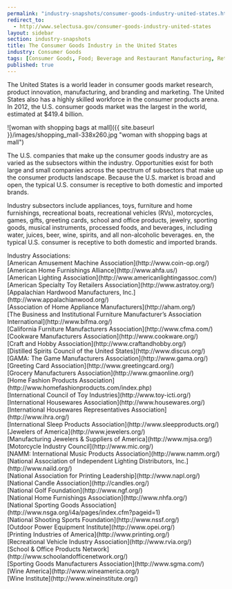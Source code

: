 ```yaml
---
permalink: "industry-snapshots/consumer-goods-industry-united-states.html"
redirect_to:
  - http://www.selectusa.gov/consumer-goods-industry-united-states
layout: sidebar
section: industry-snapshots
title: The Consumer Goods Industry in the United States
industry: Consumer Goods
tags: [Consumer Goods, Food; Beverage and Restaurant Manufacturing, Retail Trade]
published: true
---
```


<span>The United States is a world
leader in consumer goods market research, product innovation, manufacturing,
and branding and marketing. The United States also has a highly skilled
workforce in the consumer products arena. In 2012, the U.S. consumer goods
market was the largest in the world, estimated at $419.4 billion.</span>

<span class="imgright">![woman with shopping bags at mall]({{ site.baseurl }}/images/shopping_mall-338x260.jpg "woman with shopping bags at mall")</span>

<span>The U.S. companies that make up
the consumer goods industry are as varied as the subsectors within the
industry. Opportunities exist for both large and small companies across the
spectrum of subsectors that make up the consumer products landscape.&nbsp;Because the U.S. market is broad and open, the
typical U.S. consumer is receptive to both domestic and imported brands.&nbsp;</span>

Industry subsectors include
appliances, toys, furniture and home furnishings, recreational boats,
recreational vehicles (RVs), motorcycles, games, gifts, greeting cards, school
and office products, jewelry, sporting goods, musical instruments, processed
foods, and beverages, including water, juices, beer, wine, spirits, and all
non-alcoholic beverages.&nbsp;<span>en, the typical U.S. consumer is receptive to
both domestic and imported brands.&nbsp;</span>

<span>
</span>
<span class="field field-type-link field-field-industry-assoications">
      <span class="field-label">Industry Associations:&nbsp;</span><br>
    <span class="field-items">
            <span class="field-item odd">
                    [American Amusement Machine Association](http://www.coin-op.org/)        </span><br>
              <span class="field-item even">
                    [American Home Furnishings Alliance](http://www.ahfa.us/)        </span><br>
              <span class="field-item odd">
                    [American Lighting Association](http://www.americanlightingassoc.com/)        </span><br>
              <span class="field-item even">
                    [American Specialty Toy Retailers Association](http://www.astratoy.org/)        </span><br>
              <span class="field-item odd">
                    [Appalachian Hardwood Manufacturers, Inc.](http://www.appalachianwood.org/)        </span><br>
              <span class="field-item even">
                    [Association of Home Appliance Manufacturers](http://aham.org/)        </span><br>
              <span class="field-item odd">
                    [The Business and Institutional Furniture Manufacturer’s Association International](http://www.bifma.org/)        </span><br>
              <span class="field-item even">
                    [California Furniture Manufacturers Association](http://www.cfma.com/)        </span><br>
              <span class="field-item odd">
                    [Cookware Manufacturers Association](http://www.cookware.org/)        </span><br>
              <span class="field-item even">
                    [Craft and Hobby Association](http://www.craftandhobby.org/)        </span><br>
              <span class="field-item odd">
                    [Distilled Spirits Council of the United States](http://www.discus.org/)        </span><br>
              <span class="field-item even">
                    [GAMA: The Game Manufacturers Association](http://www.gama.org/)        </span><br>
              <span class="field-item odd">
                    [Greeting Card Association](http://www.greetingcard.org/)        </span><br>
              <span class="field-item even">
                    [Grocery Manufacturers Association](http://www.gmaonline.org/)        </span><br>
              <span class="field-item odd">
                    [Home Fashion Products Association](http://www.homefashionproducts.com/index.php)        </span><br>
              <span class="field-item even">
                    [International Council of Toy Industries](http://www.toy-icti.org/)        </span><br>
              <span class="field-item odd">
                    [International Housewares Association](http://www.housewares.org/)        </span><br>
              <span class="field-item even">
                    [International Housewares Representatives Association](http://www.ihra.org/)        </span><br>
              <span class="field-item odd">
                    [International Sleep Products Association](http://www.sleepproducts.org/)        </span><br>
              <span class="field-item even">
                    [Jewelers of America](http://www.jewelers.org/)        </span><br>
              <span class="field-item odd">
                    [Manufacturing Jewelers &amp; Suppliers of America](http://www.mjsa.org/)        </span><br>
              <span class="field-item even">
                    [Motorcycle Industry Council](http://www.mic.org/)        </span><br>
              <span class="field-item odd">
                    [NAMM: International Music Products Association](http://www.namm.org/)        </span><br>
              <span class="field-item even">
                    [National Association of Independent Lighting Distributors, Inc.](http://www.naild.org/)        </span><br>
              <span class="field-item odd">
                    [National Association for Printing Leadership](http://www.napl.org/)        </span><br>
              <span class="field-item even">
                    [National Candle Association](http://candles.org/)        </span><br>
              <span class="field-item odd">
                    [National Golf Foundation](http://www.ngf.org/)        </span><br>
              <span class="field-item even">
                    [National Home Furnishings Association](http://www.nhfa.org/)        </span><br>
              <span class="field-item odd">
                    [National Sporting Goods Association](http://www.nsga.org/i4a/pages/index.cfm?pageid=1)        </span><br>
              <span class="field-item even">
                    [National Shooting Sports Foundation](http://www.nssf.org/)        </span><br>
              <span class="field-item odd">
                    [Outdoor Power Equipment Institute](http://www.opei.org/)        </span><br>
              <span class="field-item even">
                    [Printing Industries of America](http://www.printing.org/)        </span><br>
              <span class="field-item odd">
                    [Recreational Vehicle Industry Association](http://www.rvia.org/)        </span><br>
              <span class="field-item even">
                    [School &amp; Office Products Network](http://www.schoolandofficenetwork.org/)        </span><br>
              <span class="field-item odd">
                    [Sporting Goods Manufacturers Association](http://www.sgma.com/)        </span><br>
              <span class="field-item even">
                    [Wine America](http://www.wineamerica.org/)        </span><br>
              <span class="field-item odd">
                    [Wine Institute](http://www.wineinstitute.org/)        </span><br>
        </span>
</span>
